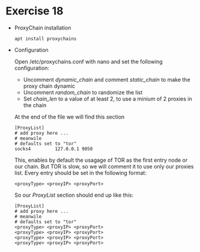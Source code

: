 # Exercise 18

- ProxyChain installation

  ```
  apt install proxychains
  ```

- Configuration

  Open /etc/proxychains.conf with nano and set the following configuration:
  
  - Uncomment *dynamic_chain* and comment *static_chain* to make the proxy chain dynamic
  - Uncomment *random_chain* to randomize the list
  - Set *chain_len* to a value of at least 2, to use a minium of 2 proxies in the chain
  
  At the end of the file we will find this section
  
  ```
  [ProxyList]
  # add proxy here ...
  # meanwile
  # defaults set to "tor"
  socks4         127.0.0.1 9050
  ```
  
  This, enables by default the usagage of TOR as the first entry node or our chain. But TOR is slow, so we will comment it to use only our proxies list. Every entry should be set in the following format:
  
  ```
  <proxyType> <proxyIP> <proxyPort>
  ```
  
  So our *ProxyList* section should end up like this:
  
  ```
  [ProxyList]
  # add proxy here ...
  # meanwile
  # defaults set to "tor"
  <proxyType> <proxyIP> <proxyPort>
  <proxyType> <proxyIP> <proxyPort>
  <proxyType> <proxyIP> <proxyPort>
  <proxyType> <proxyIP> <proxyPort>
  ```
